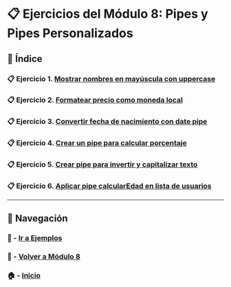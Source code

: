 # 📋 Ejercicios del Módulo 8: Pipes y Pipes Personalizados

## 📌 Índice

### 📋 Ejercicio 1. [Mostrar nombres en mayúscula con uppercase](./Enunciados/Ejercicio_1.md)
### 📋 Ejercicio 2. [Formatear precio como moneda local](./Enunciados/Ejercicio_2.md)
### 📋 Ejercicio 3. [Convertir fecha de nacimiento con date pipe](./Enunciados/Ejercicio_3.md)
### 📋 Ejercicio 4. [Crear un pipe para calcular porcentaje](./Enunciados/Ejercicio_4.md)
### 📋 Ejercicio 5. [Crear pipe para invertir y capitalizar texto](./Enunciados/Ejercicio_5.md)
### 📋 Ejercicio 6. [Aplicar pipe calcularEdad en lista de usuarios](./Enunciados/Ejercicio_6.md)

---

## 🔁 Navegación

### 🧪 - [Ir a Ejemplos](../Ejemplos/README.md)

### 📘 - [Volver a Módulo 8](../Modulo_8.md)

### 🏠 - [Inicio](../../README.md)
